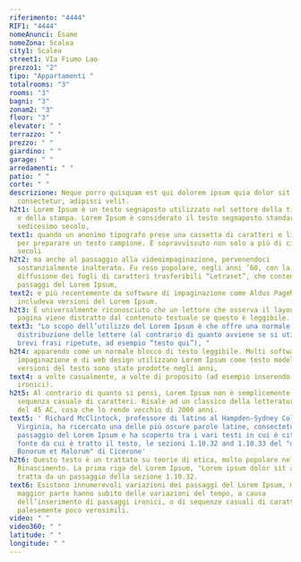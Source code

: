 ```yaml
---
riferimento: "4444"
RIF1: "4444"
nomeAnunci: Esame
nomeZona: Scalea
city1: Scalea
street1: VIa Fiumo Lao
prezzo1: "2"
tipo: "Appartamenti "
totalrooms: "3"
rooms: "3"
bagni: "3"
zonam2: "3"
floor: "3"
elevator: " "
terrazzo: " "
prezzo: " "
giardino: " "
garage: " "
arredamenti: " "
patio: " "
corte: " "
descrizione: Neque porro quisquam est qui dolorem ipsum quia dolor sit amet,
  consectetur, adipisci velit.
h2t1: Lorem Ipsum è un testo segnaposto utilizzato nel settore della tipografia
  e della stampa. Lorem Ipsum è considerato il testo segnaposto standard sin dal
  sedicesimo secolo,
text1: quando un anonimo tipografo prese una cassetta di caratteri e li assemblò
  per preparare un testo campione. È sopravvissuto non solo a più di cinque
  secoli
h2t2: ma anche al passaggio alla videoimpaginazione, pervenendoci
  sostanzialmente inalterato. Fu reso popolare, negli anni ’60, con la
  diffusione dei fogli di caratteri trasferibili “Letraset”, che contenevano
  passaggi del Lorem Ipsum,
text2: e più recentemente da software di impaginazione come Aldus PageMaker, che
  includeva versioni del Lorem Ipsum.
h2t3: È universalmente riconosciuto che un lettore che osserva il layout di una
  pagina viene distratto dal contenuto testuale se questo è leggibile.
text3: "Lo scopo dell’utilizzo del Lorem Ipsum è che offre una normale
  distribuzione delle lettere (al contrario di quanto avviene se si utilizzano
  brevi frasi ripetute, ad esempio “testo qui”), "
h2t4: apparendo come un normale blocco di testo leggibile. Molti software di
  impaginazione e di web design utilizzano Lorem Ipsum come testo modello. Molte
  versioni del testo sono state prodotte negli anni,
text4: a volte casualmente, a volte di proposito (ad esempio inserendo passaggi
  ironici).
h2t5: Al contrario di quanto si pensi, Lorem Ipsum non è semplicemente una
  sequenza casuale di caratteri. Risale ad un classico della letteratura latina
  del 45 AC, cosa che lo rende vecchio di 2000 anni.
text5: ' Richard McClintock, professore di latino al Hampden-Sydney College in
  Virginia, ha ricercato una delle più oscure parole latine, consectetur, da un
  passaggio del Lorem Ipsum e ha scoperto tra i vari testi in cui è citata, la
  fonte da cui è tratto il testo, le sezioni 1.10.32 and 1.10.33 del "de Finibus
  Bonorum et Malorum" di Cicerone'
h2t6: Questo testo è un trattato su teorie di etica, molto popolare nel
  Rinascimento. La prima riga del Lorem Ipsum, "Lorem ipsum dolor sit amet..", è
  tratta da un passaggio della sezione 1.10.32.
text6: Esistono innumerevoli variazioni dei passaggi del Lorem Ipsum, ma la
  maggior parte hanno subito delle variazioni del tempo, a causa
  dell’inserimento di passaggi ironici, o di sequenze casuali di caratteri
  palesemente poco verosimili.
video: " "
video360: " "
latitude: " "
longitude: " "
---
```


